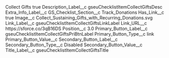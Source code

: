 <?xml version="1.0" encoding="UTF-8"?>
<CustomMetadata xmlns="http://soap.sforce.com/2006/04/metadata" xmlns:xsi="http://www.w3.org/2001/XMLSchema-instance" xmlns:xsd="http://www.w3.org/2001/XMLSchema">
    <label>Collect Gifts</label>
    <protected>true</protected>
    <values>
        <field>Description_Label__c</field>
        <value xsi:type="xsd:string">gseuChecklistItemCollectGiftsDesc</value>
    </values>
    <values>
        <field>Extra_Info_Label__c</field>
        <value xsi:nil="true"/>
    </values>
    <values>
        <field>GS_Checklist_Section__c</field>
        <value xsi:type="xsd:string">Track_Donations</value>
    </values>
    <values>
        <field>Has_Link__c</field>
        <value xsi:type="xsd:boolean">true</value>
    </values>
    <values>
        <field>Image__c</field>
        <value xsi:type="xsd:string">Collect_Sustaining_Gifts_with_Recurring_Donations.svg</value>
    </values>
    <values>
        <field>Link_Label__c</field>
        <value xsi:type="xsd:string">gseuChecklistItemCollectGiftsLinkLabel</value>
    </values>
    <values>
        <field>Link_URL__c</field>
        <value xsi:type="xsd:string">https://sforce.co/3qB16DS</value>
    </values>
    <values>
        <field>Position__c</field>
        <value xsi:type="xsd:double">3.0</value>
    </values>
    <values>
        <field>Primary_Button_Label__c</field>
        <value xsi:type="xsd:string">gseuChecklistItemCollectGiftsPriBtnLabel</value>
    </values>
    <values>
        <field>Primary_Button_Type__c</field>
        <value xsi:type="xsd:string">link</value>
    </values>
    <values>
        <field>Primary_Button_Value__c</field>
        <value xsi:nil="true"/>
    </values>
    <values>
        <field>Secondary_Button_Label__c</field>
        <value xsi:nil="true"/>
    </values>
    <values>
        <field>Secondary_Button_Type__c</field>
        <value xsi:type="xsd:string">Disabled</value>
    </values>
    <values>
        <field>Secondary_Button_Value__c</field>
        <value xsi:nil="true"/>
    </values>
    <values>
        <field>Title_Label__c</field>
        <value xsi:type="xsd:string">gseuChecklistItemCollectGiftsTitle</value>
    </values>
</CustomMetadata>
